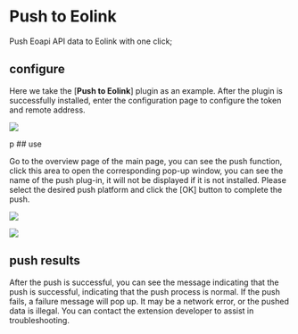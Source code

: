 # Push to Eolink

Push Eoapi API data to Eolink with one click;
## configure

Here we take the [**Push to Eolink**] plugin as an example. After the plugin is successfully installed, enter the configuration page to configure the token and remote address.

![](https://raw.githubusercontent.com/eolinker/eoapi-extensions/main/packages/feature/push/eolink/assets/images/image-05-20_17-09-50.jpg)

 p ## use

Go to the overview page of the main page, you can see the push function, click this area to open the corresponding pop-up window, you can see the name of the push plug-in, it will not be displayed if it is not installed. Please select the desired push platform and click the [OK] button to complete the push.

![](https://raw.githubusercontent.com/eolinker/eoapi-extensions/main/packages/feature/push/eolink/assets/images/image-20220512173000566.png)

![](https://raw.githubusercontent.com/eolinker/eoapi-extensions/main/packages/feature/push/eolink/assets/images/image-20220512173054947.png)

## push results

After the push is successful, you can see the message indicating that the push is successful, indicating that the push process is normal. If the push fails, a failure message will pop up. It may be a network error, or the pushed data is illegal. You can contact the extension developer to assist in troubleshooting.
